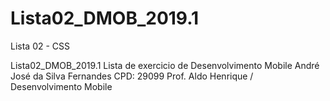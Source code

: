 # Lista02_DMOB_2019.1
Lista 02 - CSS


Lista02_DMOB_2019.1
Lista de exercicio de Desenvolvimento Mobile 
André José da Silva Fernandes CPD: 29099 
Prof. Aldo Henrique / Desenvolvimento Mobile
